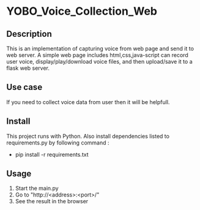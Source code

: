 # YOBO_Voice_Collection_Web

## Description

This is an implementation of capturing voice from web page and send it to web server. A simple web page includes html,css,java-script can record user voice, display/play/download voice files, and then upload/save it to a flask web server.

## Use case
If you need to collect voice data from user then it will be helpfull.

## Install
This project runs with Python. Also install dependencies listed to requirements.py by following command :
* pip install -r requirements.txt

## Usage
1. Start the main.py
2. Go to "http://&lt;address&gt;:&lt;port&gt;/"
3. See the result in the browser
